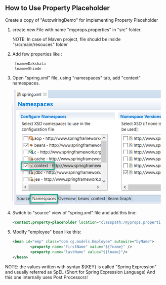 ## How to Use Property Placeholder 

Create a copy of "AutowiringDemo" for implementing Property Placeholder

1. create new File with name "myprops.properties"
   in "src" folder.
   
   NOTE: In case of Maven project, file should be
	 inside "src/main/resouces" folder

2. Add few properties like :
   
        fname=Dakshata
        lname=Shinde

3. Open "spring.xml" file, using "namespaces" tab, add "context" namespaces.

	![alt text](images/spring-context-ns.png "Selecting context namespace")

4. Switch to "source" view of "spring.xml" file and add this line:

	```xml
    <context:property-placeholder location="classpath:/myprops.properties" />
	```

5. Modify "employee" bean like this:

	```xml
	<bean id="emp" class="com.cg.models.Employee" autowire="byName">
	        <property name="firstName" value="${fname}" />
	        <property name="lastName" value="${lname}"/>
	</bean>
	```

NOTE: the values written with syntax ${KEY} is called "Spring Expression"
	and usually referred as SpEL (Short for Spring Expression Language)
	And this one internally uses Post Processors!
